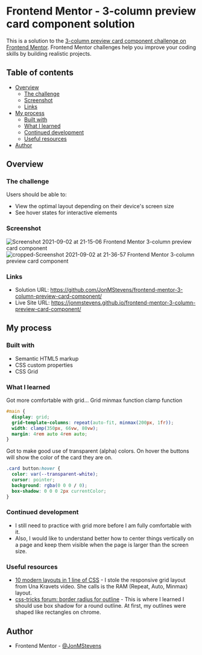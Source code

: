 # Frontend Mentor - 3-column preview card component solution

This is a solution to the [3-column preview card component challenge on Frontend Mentor](https://www.frontendmentor.io/challenges/3column-preview-card-component-pH92eAR2-). Frontend Mentor challenges help you improve your coding skills by building realistic projects. 

## Table of contents

- [Overview](#overview)
  - [The challenge](#the-challenge)
  - [Screenshot](#screenshot)
  - [Links](#links)
- [My process](#my-process)
  - [Built with](#built-with)
  - [What I learned](#what-i-learned)
  - [Continued development](#continued-development)
  - [Useful resources](#useful-resources)
- [Author](#author)

## Overview

### The challenge

Users should be able to:

- View the optimal layout depending on their device's screen size
- See hover states for interactive elements

### Screenshot

![Screenshot 2021-09-02 at 21-15-06 Frontend Mentor 3-column preview card component](https://user-images.githubusercontent.com/32622980/131935795-f3c1e852-e321-4754-8064-2a876d422ea4.png)
![cropped-Screenshot 2021-09-02 at 21-36-57 Frontend Mentor 3-column preview card component](https://user-images.githubusercontent.com/32622980/131937864-357da5d9-7af4-4cff-bde0-432d21fc3ae3.png)


### Links

- Solution URL: https://github.com/JonMStevens/frontend-mentor-3-column-preview-card-component/
- Live Site URL: https://jonmstevens.github.io/frontend-mentor-3-column-preview-card-component/

## My process

### Built with

- Semantic HTML5 markup
- CSS custom properties
- CSS Grid

### What I learned

Got more comfortable with grid...
Grid
minmax function
clamp function
```css
#main {
  display: grid;
  grid-template-columns: repeat(auto-fit, minmax(200px, 1fr));
  width: clamp(350px, 66vw, 80vw);
  margin: 4rem auto 4rem auto;
}
```

Got to make good use of transparent (alpha) colors. On hover the buttons will show the color of the card they are on.
```css
.card button:hover {
  color: var(--transparent-white);
  cursor: pointer;
  background: rgba(0 0 0 / 0);
  box-shadow: 0 0 0 2px currentColor;
}
```

### Continued development

- I still need to practice with grid more before I am fully comfortable with it.
- Also, I would like to understand better how to center things vertically on a page and keep them visible when the page is larger than the screen size.


### Useful resources
- [10 modern layouts in 1 line of CSS](https://youtu.be/qm0IfG1GyZU?t=715) - I stole the responsive grid layout from Una Kravets video. She calls is the RAM (Repeat, Auto, Minmax) layout.
- [css-tricks forum: border radius for outline](https://css-tricks.com/forums/topic/border-radius-for-outline/) - This is where I learned I should use box shadow for a round outline. At first, my outlines were shaped like rectangles on chrome.

## Author

- Frontend Mentor - [@JonMStevens](https://www.frontendmentor.io/profile/JonMStevens)
